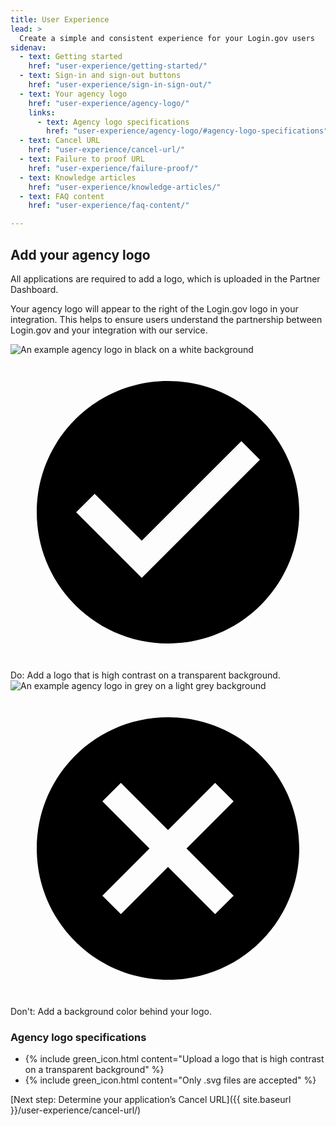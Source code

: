 ```yaml
---
title: User Experience
lead: >
  Create a simple and consistent experience for your Login.gov users
sidenav:
  - text: Getting started
    href: "user-experience/getting-started/"
  - text: Sign-in and sign-out buttons
    href: "user-experience/sign-in-sign-out/"
  - text: Your agency logo
    href: "user-experience/agency-logo/"
    links:
      - text: Agency logo specifications
        href: "user-experience/agency-logo/#agency-logo-specifications"
  - text: Cancel URL
    href: "user-experience/cancel-url/"
  - text: Failure to proof URL
    href: "user-experience/failure-proof/"
  - text: Knowledge articles
    href: "user-experience/knowledge-articles/"
  - text: FAQ content 
    href: "user-experience/faq-content/"

---
```


## Add your agency logo

All applications are required to add a logo, which is uploaded in the Partner Dashboard.

Your agency logo will appear to the right of the Login.gov logo in your integration. This helps to ensure users understand the partnership between Login.gov and your integration with our service.

<div class="grid-row">
  <div class="float-left agency-logo-width">
    <img src="{{ site.baseurl }}/assets/img/do_logo.svg" alt="An example agency logo in black on a white background" class="display-block green-bottom-border">
      <div class="text-green float-left">
        <svg role="img" class="height-3 usa-icon" xmlns="http://www.w3.org/2000/svg" viewBox="0 0 24 24"><path d="M12 2C6.48 2 2 6.48 2 12s4.48 10 10 10 10-4.48 10-10S17.52 2 12 2zm-2 15-5-5 1.41-1.41L10 14.17l7.59-7.59L19 8l-9 9z"/></svg>
      </div>
      <div class="margin-left-3">
        <span class="text-uppercase text-bold text-green">Do</span>: Add a logo that is high contrast on a transparent background.
      </div>
  </div>
  <div class="float-left margin-left-4 agency-logo-width">
    <img src="{{ site.baseurl }}/assets/img/dont_logo.svg" alt="An example agency logo in grey on a light grey background" class="display-block float-left red-bottom-border">
    <div class="text-red float-left">
      <svg role="img" class="height-3 usa-icon" xmlns="http://www.w3.org/2000/svg" viewBox="0 0 24 24"><path d="M12 2C6.47 2 2 6.47 2 12s4.47 10 10 10 10-4.47 10-10S17.53 2 12 2zm5 13.59L15.59 17 12 13.41 8.41 17 7 15.59 10.59 12 7 8.41 8.41 7 12 10.59 15.59 7 17 8.41 13.41 12 17 15.59z"/></svg>
    </div>
    <div class="margin-left-3">
      <span class="text-uppercase text-bold text-red">Don't</span>: Add a background color behind your logo.
    </div>
  </div>
</div>

### Agency logo specifications

<ul class="usa-icon-list padding-top-2 padding-bottom-2">
  <li class="usa-icon-list__item">
    {% include green_icon.html content="Upload a logo that is high contrast on a transparent background" %}       
  </li>
  <li class="usa-icon-list__item">
    {% include green_icon.html content="Only .svg files are accepted" %}
  </li>
</ul>

[Next step: Determine your application’s Cancel URL]({{ site.baseurl }}/user-experience/cancel-url/)






